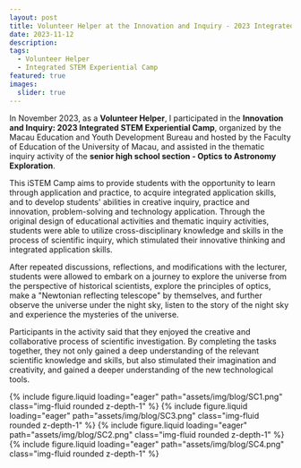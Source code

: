 ```yaml
---
layout: post
title: Volunteer Helper at the Innovation and Inquiry - 2023 Integrated STEM Experiential Camp
date: 2023-11-12
description: 
tags: 
  - Volunteer Helper
  - Integrated STEM Experiential Camp
featured: true
images:
  slider: true
---
```


In November 2023, as a **Volunteer Helper**, I participated in the **Innovation and Inquiry: 2023 Integrated STEM Experiential Camp**, organized by the Macau Education and Youth Development Bureau and hosted by the Faculty of Education of the University of Macau, and assisted in the thematic inquiry activity of the **senior high school section - Optics to Astronomy Exploration**.

This iSTEM Camp aims to provide students with the opportunity to learn through application and practice, to acquire integrated application skills, and to develop students' abilities in creative inquiry, practice and innovation, problem-solving and technology application. Through the original design of educational activities and thematic inquiry activities, students were able to utilize cross-disciplinary knowledge and skills in the process of scientific inquiry, which stimulated their innovative thinking and integrated application skills.

After repeated discussions, reflections, and modifications with the lecturer, students were allowed to embark on a journey to explore the universe from the perspective of historical scientists, explore the principles of optics, make a "Newtonian reflecting telescope" by themselves, and further observe the universe under the night sky, listen to the story of the night sky and experience the mysteries of the universe.

Participants in the activity said that they enjoyed the creative and collaborative process of scientific investigation. By completing the tasks together, they not only gained a deep understanding of the relevant scientific knowledge and skills, but also stimulated their imagination and creativity, and gained a deeper understanding of the new technological tools.


<swiper-container keyboard="true" navigation="false" pagination="true" pagination-clickable="true" pagination-dynamic-bullets="true" rewind="false" autoplay-progress="false" effect="cards">
  <swiper-slide>{% include figure.liquid loading="eager" path="assets/img/blog/SC1.png" class="img-fluid rounded z-depth-1" %}</swiper-slide>
  <swiper-slide>{% include figure.liquid loading="eager" path="assets/img/blog/SC3.png" class="img-fluid rounded z-depth-1" %}</swiper-slide>
  <swiper-slide>{% include figure.liquid loading="eager" path="assets/img/blog/SC2.png" class="img-fluid rounded z-depth-1" %}</swiper-slide>
  <swiper-slide>{% include figure.liquid loading="eager" path="assets/img/blog/SC4.png" class="img-fluid rounded z-depth-1" %}</swiper-slide>
</swiper-container>
